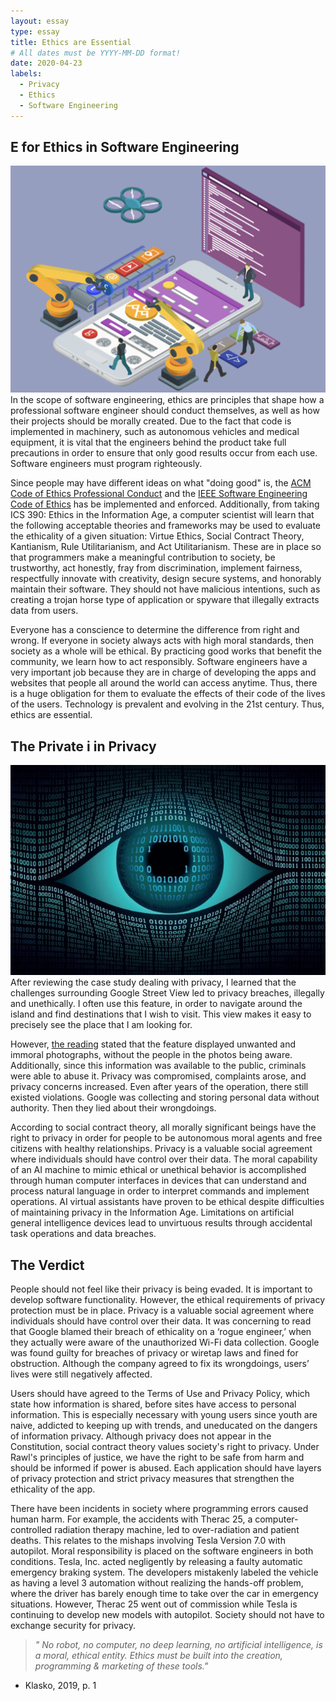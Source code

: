 ```yaml
---
layout: essay
type: essay
title: Ethics are Essential
# All dates must be YYYY-MM-DD format!
date: 2020-04-23
labels:
  - Privacy
  - Ethics
  - Software Engineering
---
```

## E for Ethics in Software Engineering
<img class="ui medium right floated rounded image" src="../images/se.png"> In the scope of software engineering, ethics are principles that shape how a professional software engineer should conduct themselves, as well as how their projects should be morally created. Due to the fact that code is implemented in machinery, such as autonomous vehicles and medical equipment, it is vital that the engineers behind the product take full precautions in order to ensure that only good results occur from each use. Software engineers must program righteously.

Since people may have different ideas on what "doing good" is, the <a href="https://www.acm.org/code-of-ethics">ACM Code of Ethics Professional Conduct</a> and the <a href="https://www.computer.org/education/code-of-ethics">IEEE Software Engineering Code of Ethics</a> has be implemented and enforced. Additionally, from taking ICS 390: Ethics in the Information Age, a computer scientist will learn that the following acceptable theories and frameworks may be used to evaluate the ethicality of a given situation: Virtue Ethics, Social Contract Theory, Kantianism, Rule Utilitarianism, and Act Utilitarianism. These are in place so that programmers make a meaningful contribution to society, be trustworthy, act honestly, fray from discrimination, implement fairness, respectfully innovate with creativity, design secure systems, and honorably maintain their software. They should not have malicious intentions, such as creating a trojan horse type of application or spyware that illegally extracts data from users. 

Everyone has a conscience to determine the difference from right and wrong. If everyone in society always acts with high moral standards, then society as a whole will be ethical. By practicing good works that benefit the community, we learn how to act responsibly. Software engineers have a very important job because they are in charge of developing the apps and websites that people all around the world can access anytime. Thus, there is a huge obligation for them to evaluate the effects of their code of the lives of the users. Technology is prevalent and evolving in the 21st century. Thus, ethics are essential.

## The Private i in Privacy
<img class="ui small left floated circular image" src="../images/pi.jpeg"> After reviewing the case study dealing with privacy, I learned that the challenges surrounding Google Street View led to privacy breaches, illegally and unethically. I often use this feature, in order to navigate around the island and find destinations that I wish to visit. This view makes it easy to precisely see the place that I am looking for.

However, [the reading](http://courses.ics.hawaii.edu/ics314s20/morea/ethics/experience-se-ethics-case-study-privacy.html) stated that the feature displayed unwanted and immoral photographs, without the people in the photos being aware. Additionally, since this information was available to the public, criminals were able to abuse it. Privacy was compromised, complaints arose, and privacy concerns increased. Even after years of the operation, there still existed violations. Google was collecting and storing personal data without authority. Then they lied about their wrongdoings. 

According to social contract theory, all morally significant beings have the right to privacy in order for people to be autonomous moral agents and free citizens with healthy relationships. Privacy is a valuable social agreement where individuals should have control over their data. The moral capability of an AI machine to mimic ethical or unethical behavior is accomplished through human computer interfaces in devices that can understand and process natural language in order to interpret commands and implement operations. AI virtual assistants have proven to be ethical despite difficulties of maintaining privacy in the Information Age. Limitations on artificial general intelligence devices lead to unvirtuous results through accidental task operations and data breaches. 


## The Verdict

People should not feel like their privacy is being evaded. It is important to develop software functionality. However, the ethical requirements of privacy protection must be in place. Privacy is a valuable social agreement where individuals should have control over their data. It was concerning to read that Google blamed their breach of ethicality on a ‘rogue engineer,’ when they actually were aware of the unauthorized Wi-Fi data collection. Google was found guilty for breaches of privacy or wiretap laws and fined for obstruction. Although the company agreed to fix its wrongdoings, users’ lives were still negatively affected. 

Users should have agreed to the Terms of Use and Privacy Policy, which state how information is shared, before sites have access to personal information. This is especially necessary with young users since youth are naive, addicted to keeping up with trends, and uneducated on the dangers of information privacy. Although privacy does not appear in the Constitution, social contract theory values society's right to privacy. Under Rawl's principles of justice, we have the right to be safe from harm and should be informed if power is abused. Each application should have layers of privacy protection and strict privacy measures that strengthen the ethicality of the app.

There have been incidents in society where programming errors caused human harm. For example, the accidents with Therac 25, a computer-controlled radiation therapy machine, led to over-radiation and patient deaths. This relates to the mishaps involving Tesla Version 7.0 with autopilot. Moral responsibility is placed on the software engineers in both conditions. Tesla, Inc. acted negligently by releasing a faulty automatic emergency braking system. The developers mistakenly labeled the vehicle as having a level 3 automation without realizing the hands-off problem, where the driver has barely enough time to take over the car in emergency situations. However, Therac 25 went out of commission while Tesla is continuing to develop new models with autopilot. Society should not have to exchange security for privacy.

>*" No robot, no computer, no deep learning, no artificial intelligence, is a moral, ethical entity. Ethics must be built into the creation, programming & marketing of these tools."*
- Klasko, 2019, p. 1

